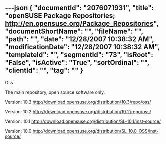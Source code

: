 ---json
{
  "documentId": "2076071931",
  "title": "openSUSE Package Repositories; http://en.opensuse.org/Package_Repositories",
  "documentShortName": "",
  "fileName": "",
  "path": "",
  "date": "12/28/2007 10:38:32 AM",
  "modificationDate": "12/28/2007 10:38:32 AM",
  "templateId": "",
  "segmentId": "73",
  "isRoot": "False",
  "isActive": "True",
  "sortOrdinal": "",
  "clientId": "",
  "tag": ""
}
---

Oss

The main repository, open source software only.

Version: 10.3
    http://download.opensuse.org/distribution/10.3/repo/oss/

Version: 10.2
    http://download.opensuse.org/distribution/10.2/repo/oss/

Version: 10.1
    http://download.opensuse.org/distribution/SL-10.1/inst-source/

Version: 10.0
    http://download.opensuse.org/distribution/SL-10.0-OSS/inst-source/
